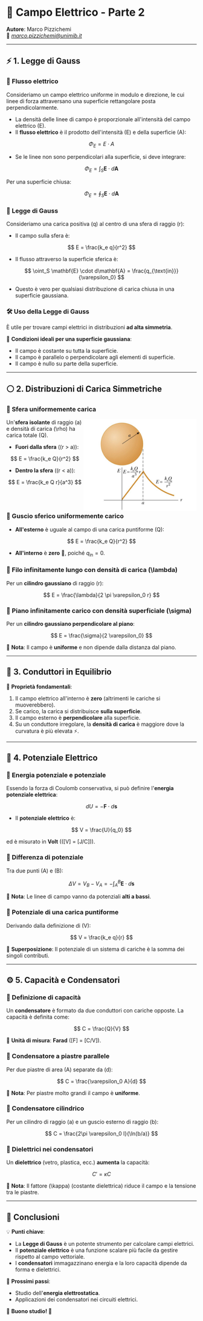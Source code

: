 # 📡 Campo Elettrico - Parte 2

**Autore**: Marco Pizzichemi  
📧 *marco.pizzichemi@unimib.it*  

---

## ⚡ 1. Legge di Gauss

### 🔹 Flusso elettrico  
Consideriamo un campo elettrico uniforme in modulo e direzione, le cui linee di forza attraversano una superficie rettangolare posta perpendicolarmente.  

- La densità delle linee di campo è proporzionale all'intensità del campo elettrico \(E\).
- Il **flusso elettrico** è il prodotto dell'intensità \(E\) e della superficie \(A\):

$$
  \Phi_E = E \cdot A
$$

- Se le linee non sono perpendicolari alla superficie, si deve integrare:

$$
  \Phi_E = \int_S \mathbf{E} \cdot d\mathbf{A}
$$

  Per una superficie chiusa:

$$
  \Phi_E = \oint_S \mathbf{E} \cdot d\mathbf{A}
$$

### 🔹 Legge di Gauss  
Consideriamo una carica positiva \(q\) al centro di una sfera di raggio \(r\):

- Il campo sulla sfera è:

$$
  E = \frac{k_e q}{r^2}
$$

- Il flusso attraverso la superficie sferica è:

$$
  \oint_S \mathbf{E} \cdot d\mathbf{A} = \frac{q_{\text{in}}}{\varepsilon_0}
$$

- Questo è vero per qualsiasi distribuzione di carica chiusa in una superficie gaussiana.

### 🛠️ Uso della Legge di Gauss  
È utile per trovare campi elettrici in distribuzioni **ad alta simmetria**.

📌 **Condizioni ideali per una superficie gaussiana**:
- Il campo è costante su tutta la superficie.
- Il campo è parallelo o perpendicolare agli elementi di superficie.
- Il campo è nullo su parte della superficie.

---

## ⚪ 2. Distribuzioni di Carica Simmetriche

### 🔹 Sfera uniformemente carica

<img align="right" width="300" src="sferacarica.png" alt="Descrizione">
<p> 
  
Un'**sfera isolante** di raggio \(a\) e densità di carica \(\rho\) ha carica totale \(Q\).  

- **Fuori dalla sfera** (\(r > a\)):

$$
  E = \frac{k_e Q}{r^2}
$$

- **Dentro la sfera** (\(r < a\)):

$$
  E = \frac{k_e Q r}{a^3}
$$


</p>

<br>
<br>

### 🔹 Guscio sferico uniformemente carico  
- **All'esterno** è uguale al campo di una carica puntiforme \(Q\):

$$
  E = \frac{k_e Q}{r^2}
$$

- **All'interno** è **zero** 🚫, poiché $q_{\text{in}} = 0$.

### 🔹 Filo infinitamente lungo con densità di carica \(\lambda\)  
Per un **cilindro gaussiano** di raggio \(r\):

$$
  E = \frac{\lambda}{2 \pi \varepsilon_0 r}
$$

### 🔹 Piano infinitamente carico con densità superficiale \(\sigma\)  
Per un **cilindro gaussiano perpendicolare al piano**:

$$
  E = \frac{\sigma}{2 \varepsilon_0}
$$

📌 **Nota**: Il campo è **uniforme** e non dipende dalla distanza dal piano.

---

## 🔋 3. Conduttori in Equilibrio

🚀 **Proprietà fondamentali**:
1. Il campo elettrico all'interno è **zero** (altrimenti le cariche si muoverebbero).
2. Se carico, la carica si distribuisce **sulla superficie**.
3. Il campo esterno è **perpendicolare** alla superficie.
4. Su un conduttore irregolare, la **densità di carica** è maggiore dove la curvatura è più elevata ⚡.

---

## 🔌 4. Potenziale Elettrico

### 🔹 Energia potenziale e potenziale  
Essendo la forza di Coulomb conservativa, si può definire l'**energia potenziale elettrica**:

$$
  dU = -\mathbf{F} \cdot d\mathbf{s}
$$

- Il **potenziale elettrico** è:

$$
  V = \frac{U}{q_0}
$$

  ed è misurato in **Volt** (\([V] = [J/C]\)).

### 🔹 Differenza di potenziale  
Tra due punti \(A\) e \(B\):

$$
  \Delta V = V_B - V_A = - \int_A^B \mathbf{E} \cdot d\mathbf{s}
$$

📌 **Nota**: Le linee di campo vanno da potenziali **alti a bassi**.

### 🔹 Potenziale di una carica puntiforme  
Derivando dalla definizione di \(V\):

$$
  V = \frac{k_e q}{r}
$$

  📌 **Superposizione**: Il potenziale di un sistema di cariche è la somma dei singoli contributi.

---

## ⚙️ 5. Capacità e Condensatori

### 🔹 Definizione di capacità  
Un **condensatore** è formato da due conduttori con cariche opposte. La capacità è definita come:

$$
  C = \frac{Q}{V}
$$

  📌 **Unità di misura**: **Farad** \([F] = [C/V]\).

### 🔹 Condensatore a **piastre parallele**  
Per due piastre di area \(A\) separate da \(d\):

$$
  C = \frac{\varepsilon_0 A}{d}
$$

📌 **Nota**: Per piastre molto grandi il campo è **uniforme**.

### 🔹 Condensatore **cilindrico**  
Per un cilindro di raggio \(a\) e un guscio esterno di raggio \(b\):

$$
  C = \frac{2\pi \varepsilon_0 l}{\ln(b/a)}
$$

### 🔹 Dielettrici nei condensatori  
Un **dielettrico** (vetro, plastica, ecc.) **aumenta** la capacità:

  $$
  C' = \kappa C
  $$

  📌 **Nota**: Il fattore \(\kappa\) (costante dielettrica) riduce il campo e la tensione tra le piastre.

---

## 🎯 Conclusioni

💡 **Punti chiave**:
- La **Legge di Gauss** è un potente strumento per calcolare campi elettrici.
- Il **potenziale elettrico** è una funzione scalare più facile da gestire rispetto al campo vettoriale.
- I **condensatori** immagazzinano energia e la loro capacità dipende da forma e dielettrici.

🔬 **Prossimi passi**:
- Studio dell'**energia elettrostatica**.
- Applicazioni dei condensatori nei circuiti elettrici.

📖 **Buono studio! 🚀**
